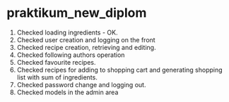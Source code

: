 # praktikum_new_diplom
1. Checked loading ingredients - OK.
2. Checked user creation and logging on the front
3. Checked recipe creation, retrieving and editing.
4. Checked following authors operation
5. Checked favourite recipes.
6. Checked recipes for adding to shopping cart and generating shopping list
with sum of ingredients.
7. Checked password change and logging out.
8. Checked models in the admin area